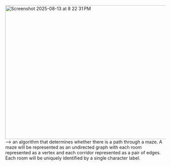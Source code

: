 <img width="812" height="422" alt="Screenshot 2025-08-13 at 8 22 31 PM" src="https://github.com/user-attachments/assets/f54822ab-3ad0-4a31-b654-f5ca3681a9a0" />
--> an algorithm that determines whether there is a path through a
maze. A maze will be represented as an undirected graph with each room represented as a vertex
and each corridor represented as a pair of edges. Each room will be uniquely identified by a single
character label.
